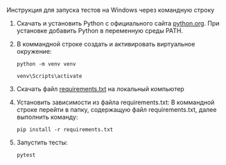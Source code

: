 Инструкция для запуска тестов на Windows через командную строку
1. Скачать и установить Python с официального сайта [python.org](https://www.python.org/). При установке добавить Python в переменную среды PATH.
2. В коммандной строке создать и активировать виртуальное окружение:
   
   `python -m venv venv`
   
   `venv\Scripts\activate`
4. Скачать файл [requirements.txt](https://github.com/Evgeniia36/Zojnik/blob/main/requirements.txt) на локальный компьютер
5. Установить зависимости из файла requirements.txt: В коммандной строке перейти в папку, содержащую файл requirements.txt, далее выполнить команду:
   
   `pip install -r requirements.txt`
7. Запустить тесты:
   
   `pytest`
